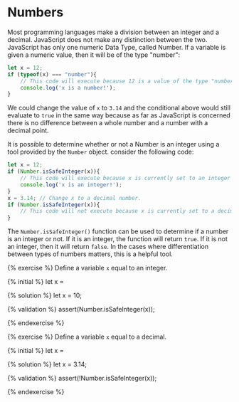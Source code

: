 # Numbers

Most programming languages make a division between an integer and a decimal. JavaScript does not make any distinction between the two. JavaScript has only one numeric Data Type, called Number. If a variable is given a numeric value, then it will be of the type "number":

```js
let x = 12;
if (typeof(x) === "number"){
    // This code will execute because 12 is a value of the type "number".
    console.log('x is a number!');
}
```

We could change the value of `x` to `3.14` and the conditional above would still evaluate to `true` in the same way because as far as JavaScript is concerned there is no difference between a whole number and a number with a decimal point.

It is possible to determine whether or not a Number is an integer using a tool provided by the `Number` object. consider the following code:

```js
let x = 12;
if (Number.isSafeInteger(x)){
    // This code will execute because x is currently set to an integer value.
    console.log('x is an integer!');
}
x = 3.14; // Change x to a decimal number.
if (Number.isSafeInteger(x)){
    // This code will not execute because x is currently set to a decimal value.
}
```
The `Number.isSafeInteger()` function can be used to determine if a number is an integer or not. If it is an integer, the function will return `true`. If it is not an integer, then it will return `false`. In the cases where differentiation between types of numbers matters, this is a helpful tool.

{% exercise %}
Define a variable `x` equal to an integer.

{% initial %}
let x =

{% solution %}
let x = 10;

{% validation %}
assert(Number.isSafeInteger(x));

{% endexercise %}

{% exercise %}
Define a variable `x` equal to a decimal.

{% initial %}
let x =

{% solution %}
let x = 3.14;

{% validation %}
assert(!Number.isSafeInteger(x));

{% endexercise %}
